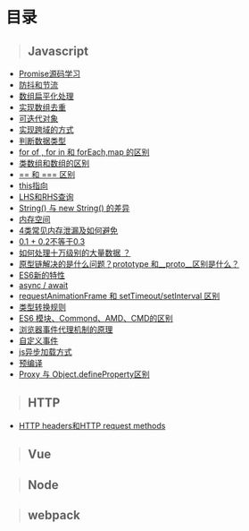 # 目录


> ## Javascript

- [Promise源码学习](../../issues/1)
- [防抖和节流](../../issues/2)
- [数组扁平化处理](../../issues/3)
- [实现数组去重](../../issues/4)
- [可迭代对象](../../issues/5)
- [实现跨域的方式](../../issues/6)
- [判断数据类型](../../issues/8)
- [for of , for in 和 forEach,map 的区别](../../issues/9)
- [类数组和数组的区别](../../issues/10)
- [== 和 === 区别](../../issues/11)
- [this指向](../../issues/12)
- [LHS和RHS查询](../../issues/13)
- [String() 与 new String() 的差异](../../issues/14)
- [内存空间](../../issues/15)
- [4类常见内存泄漏及如何避免](../../issues/16)
- [0.1 + 0.2不等于0.3](../../issues/17)
- [如何处理十万级别的大量数据 ？](../../issues/18)
- [原型链解决的是什么问题？prototype 和__proto__区别是什么？](../../issues/19)
- [ES6新的特性](../../issues/20)
- [async / await](../../issues/21)
- [requestAnimationFrame 和 setTimeout/setInterval 区别](../../issues/22)
- [类型转换规则](../../issues/23)
- [ES6 模块、Commond、AMD、CMD的区别](../../issues/24)
- [浏览器事件代理机制的原理](../../issues/25)
- [自定义事件](../../issues/26)
- [js异步加载方式](../../issues/27)
- [预编译](../../issues/28)
- [Proxy 与 Object.defineProperty区别](../../issues/29)

> ## HTTP
- [HTTP headers和HTTP request methods](../../issues/7)
> ## Vue

> ## Node

> ## webpack
